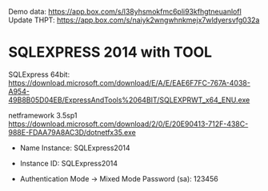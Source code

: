 Demo data: https://app.box.com/s/l38yhsmokfmc6pli93kfhgtneuanlofl
Update THPT: https://app.box.com/s/naiyk2wngwhnkmejx7wldyersvfg032a

# SQLEXPRESS 2014 with TOOL
SQLExpress 64bit: https://download.microsoft.com/download/E/A/E/EAE6F7FC-767A-4038-A954-49B8B05D04EB/ExpressAndTools%2064BIT/SQLEXPRWT_x64_ENU.exe

netframework 3.5sp1
https://download.microsoft.com/download/2/0/E/20E90413-712F-438C-988E-FDAA79A8AC3D/dotnetfx35.exe

-	Name Instance: SQLExpress2014
-	Instance ID: SQLExpress2014

-	Authentication Mode -> Mixed Mode
Password (sa): 123456

